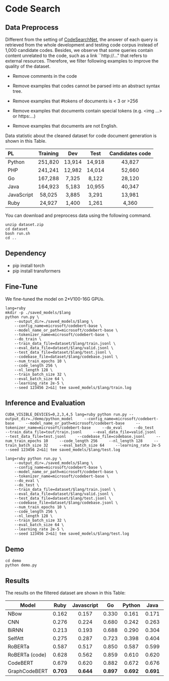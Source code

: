 

# Code Search

## Data Preprocess

Different from the setting of [CodeSearchNet](husain2019codesearchnet), the answer of each query is retrieved from the whole development and testing code corpus instead of 1,000 candidate codes. Besides, we observe that some queries contain content unrelated to the code, such as a link ``http://..." that refers to external resources.  Therefore, we filter following examples to improve the quality of the dataset. 

- Remove comments in the code

- Remove examples that codes cannot be parsed into an abstract syntax tree.

- Remove examples that #tokens of documents is < 3 or >256

- Remove examples that documents contain special tokens (e.g. <img ...> or https:...)

- Remove examples that documents are not English.

Data statistic about the cleaned dataset for code document generation is shown in this Table.

| PL         | Training |  Dev   |  Test  | Candidates code |
| :--------- | :------: | :----: | :----: | :-------------: |
| Python     | 251,820  | 13,914 | 14,918 |     43,827      |
| PHP        | 241,241  | 12,982 | 14,014 |     52,660      |
| Go         | 167,288  | 7,325  | 8,122  |     28,120      |
| Java       | 164,923  | 5,183  | 10,955 |     40,347      |
| JavaScript |  58,025  | 3,885  | 3,291  |     13,981      |
| Ruby       |  24,927  | 1,400  | 1,261  |      4,360      |

You can download and preprocess data using the following command.
```shell
unzip dataset.zip
cd dataset
bash run.sh 
cd ..
```

## Dependency 

- pip install torch
- pip install transformers

## Fine-Tune

We fine-tuned the model on 2*V100-16G GPUs. 
```shell
lang=ruby
mkdir -p ./saved_models/$lang
python run.py \
    --output_dir=./saved_models/$lang \
    --config_name=microsoft/codebert-base \
    --model_name_or_path=microsoft/codebert-base \
    --tokenizer_name=microsoft/codebert-base \
    --do_train \
    --train_data_file=dataset/$lang/train.jsonl \
    --eval_data_file=dataset/$lang/valid.jsonl \
    --test_data_file=dataset/$lang/test.jsonl \
    --codebase_file=dataset/$lang/codebase.jsonl \
    --num_train_epochs 10 \
    --code_length 256 \
    --nl_length 128 \
    --train_batch_size 32 \
    --eval_batch_size 64 \
    --learning_rate 2e-5 \
    --seed 123456 2>&1| tee saved_models/$lang/train.log
```
## Inference and Evaluation

```shell
CUDA_VISIBLE_DEVICES=0,2,3,4,5 lang=ruby python run.py --output_dir=./demo/python_model     --config_name=microsoft/codebert-base     --model_name_or_path=microsoft/codebert-base     --tokenizer_name=microsoft/codebert-base     --do_eval     --do_test     --train_data_file=touf/train.jsonl     --eval_data_file=valid.jsonl     --test_data_file=test.jsonl     --codebase_file=codebase.jsonl     --num_train_epochs 10     --code_length 256     --nl_length 128     --train_batch_size 32     --eval_batch_size 64     --learning_rate 2e-5     --seed 123456 2>&1| tee saved_models/$lang/test.log
```

```shell
lang=ruby python run.py \
    --output_dir=./saved_models/$lang \
    --config_name=microsoft/codebert-base \
    --model_name_or_path=microsoft/codebert-base \
    --tokenizer_name=microsoft/codebert-base \
    --do_eval \
    --do_test \
    --train_data_file=dataset/$lang/train.jsonl \
    --eval_data_file=dataset/$lang/valid.jsonl \
    --test_data_file=dataset/$lang/test.jsonl \
    --codebase_file=dataset/$lang/codebase.jsonl \
    --num_train_epochs 10 \
    --code_length 256 \
    --nl_length 128 \
    --train_batch_size 32 \
    --eval_batch_size 64 \
    --learning_rate 2e-5 \
    --seed 123456 2>&1| tee saved_models/$lang/test.log
```

## Demo

```shell
cd demo
python demo.py
```


## Results	

The results on the filtered dataset are shown in this Table:

| Model          |   Ruby    | Javascript |    Go     |  Python   |   Java    |    PHP    |  Overall  |
| -------------- | :-------: | :--------: | :-------: | :-------: | :-------: | :-------: | :-------: |
| NBow           |   0.162   |   0.157    |   0.330   |   0.161   |   0.171   |   0.152   |   0.189   |
| CNN            |   0.276   |   0.224    |   0.680   |   0.242   |   0.263   |   0.260   |   0.324   |
| BiRNN          |   0.213   |   0.193    |   0.688   |   0.290   |   0.304   |   0.338   |   0.338   |
| SelfAtt        |   0.275   |   0.287    |   0.723   |   0.398   |   0.404   |   0.426   |   0.419   |
| RoBERTa        |   0.587   |   0.517    |   0.850   |   0.587   |   0.599   |   0.560   |   0.617   |
| RoBERTa (code) |   0.628   |   0.562    |   0.859   |   0.610   |   0.620   |   0.579   |   0.643   |
| CodeBERT       |   0.679   |   0.620    |   0.882   |   0.672   |   0.676   |   0.628   |   0.693   |
| GraphCodeBERT  | **0.703** | **0.644**  | **0.897** | **0.692** | **0.691** | **0.649** | **0.713** |